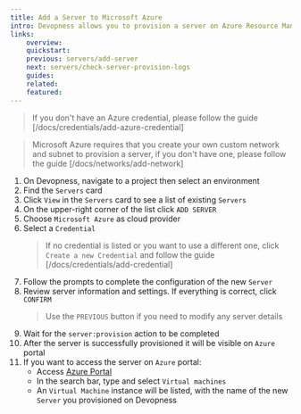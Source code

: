 ```yaml
---
title: Add a Server to Microsoft Azure
intro: Devopness allows you to provision a server on Azure Resource Manager (RM) and manage it through Devopness.
links:
    overview:
    quickstart:
    previous: servers/add-server
    next: servers/check-server-provision-logs
    guides:
    related:
    featured:
---
```


> If you don't have an Azure credential, please follow the guide [/docs/credentials/add-azure-credential]

> Microsoft Azure requires that you create your own custom network and subnet to provision a server, if you don't have one, please follow the guide [/docs/networks/add-network]

1. On Devopness, navigate to a project then select an environment
2. Find the `Servers` card
3. Click `View` in the `Servers` card to see a list of existing `Servers`
4. On the upper-right corner of the list click `ADD SERVER`
5. Choose `Microsoft Azure` as cloud provider
6. Select a `Credential`
    > If no credential is listed or you want to use a different one, click `Create a new Credential` and follow the guide [/docs/credentials/add-credential]
7. Follow the prompts to complete the configuration of the new `Server`
8. Review server information and settings. If everything is correct, click `CONFIRM`
    > Use the `PREVIOUS` button if you need to modify any server details
9. Wait for the `server:provision` action to be completed
10. After the server is successfully provisioned it will be visible on `Azure` portal
11. If you want to access the server on `Azure` portal:
    - Access [Azure Portal](https://portal.azure.com/)
    - In the search bar, type and select `Virtual machines`
    - An `Virtual Machine` instance will be listed, with the name of the new `Server` you provisioned on Devopness
